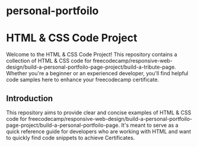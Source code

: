 # personal-portfoilo
# HTML & CSS Code Project

Welcome to the HTML & CSS Code Project! This repository contains a collection of HTML & CSS code for freecodecamp/responsive-web-design/build-a-personal-portfoilo-page-project/build-a-tribute-page. 
Whether you're a beginner or an experienced developer, you'll find helpful code samples here to enhance your freecodecamp certificate.

## Introduction

This repository aims to provide clear and concise examples of HTML & CSS code for freecodecamp/responsive-web-design/build-a-personal-portfoilo-page-project/build-a-personal-portfoilo-page.
It's meant to serve as a quick reference guide for developers who are working with HTML and want to quickly find code snippets to achieve Certificates.
